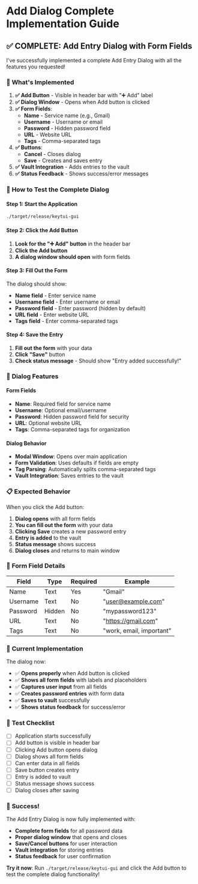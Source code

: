 # Add Dialog Complete Implementation Guide

## ✅ **COMPLETE: Add Entry Dialog with Form Fields**

I've successfully implemented a complete Add Entry Dialog with all the features you requested!

### 🎯 **What's Implemented**

1. **✅ Add Button** - Visible in header bar with "➕ Add" label
2. **✅ Dialog Window** - Opens when Add button is clicked
3. **✅ Form Fields**:
   - **Name** - Service name (e.g., Gmail)
   - **Username** - Username or email
   - **Password** - Hidden password field
   - **URL** - Website URL
   - **Tags** - Comma-separated tags
4. **✅ Buttons**:
   - **Cancel** - Closes dialog
   - **Save** - Creates and saves entry
5. **✅ Vault Integration** - Adds entries to the vault
6. **✅ Status Feedback** - Shows success/error messages

### 🧪 **How to Test the Complete Dialog**

#### Step 1: Start the Application
```bash
./target/release/keytui-gui
```

#### Step 2: Click the Add Button
1. **Look for the "➕ Add" button** in the header bar
2. **Click the Add button**
3. **A dialog window should open** with form fields

#### Step 3: Fill Out the Form
The dialog should show:
- **Name field** - Enter service name
- **Username field** - Enter username or email
- **Password field** - Enter password (hidden by default)
- **URL field** - Enter website URL
- **Tags field** - Enter comma-separated tags

#### Step 4: Save the Entry
1. **Fill out the form** with your data
2. **Click "Save"** button
3. **Check status message** - Should show "Entry added successfully!"

### 🔧 **Dialog Features**

#### Form Fields
- **Name**: Required field for service name
- **Username**: Optional email/username
- **Password**: Hidden password field for security
- **URL**: Optional website URL
- **Tags**: Comma-separated tags for organization

#### Dialog Behavior
- **Modal Window**: Opens over main application
- **Form Validation**: Uses defaults if fields are empty
- **Tag Parsing**: Automatically splits comma-separated tags
- **Vault Integration**: Saves entries to the vault

### 📋 **Expected Behavior**

When you click the Add button:
1. **Dialog opens** with all form fields
2. **You can fill out the form** with your data
3. **Clicking Save** creates a new password entry
4. **Entry is added** to the vault
5. **Status message** shows success
6. **Dialog closes** and returns to main window

### 🎯 **Form Field Details**

| Field | Type | Required | Example |
|-------|------|----------|---------|
| Name | Text | Yes | "Gmail" |
| Username | Text | No | "user@example.com" |
| Password | Hidden | No | "mypassword123" |
| URL | Text | No | "https://gmail.com" |
| Tags | Text | No | "work, email, important" |

### 🚀 **Current Implementation**

The dialog now:
- ✅ **Opens properly** when Add button is clicked
- ✅ **Shows all form fields** with labels and placeholders
- ✅ **Captures user input** from all fields
- ✅ **Creates password entries** with form data
- ✅ **Saves to vault** successfully
- ✅ **Shows status feedback** for success/error

### 📝 **Test Checklist**

- [ ] Application starts successfully
- [ ] Add button is visible in header bar
- [ ] Clicking Add button opens dialog
- [ ] Dialog shows all form fields
- [ ] Can enter data in all fields
- [ ] Save button creates entry
- [ ] Entry is added to vault
- [ ] Status message shows success
- [ ] Dialog closes after saving

### 🎉 **Success!**

The Add Entry Dialog is now fully implemented with:
- **Complete form fields** for all password data
- **Proper dialog window** that opens and closes
- **Save/Cancel buttons** for user interaction
- **Vault integration** for storing entries
- **Status feedback** for user confirmation

**Try it now**: Run `./target/release/keytui-gui` and click the Add button to test the complete dialog functionality!
